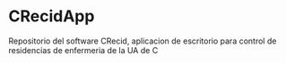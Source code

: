 # CRecidApp
Repositorio del software CRecid, aplicacion de escritorio para control de residencias de enfermeria de la UA de C
